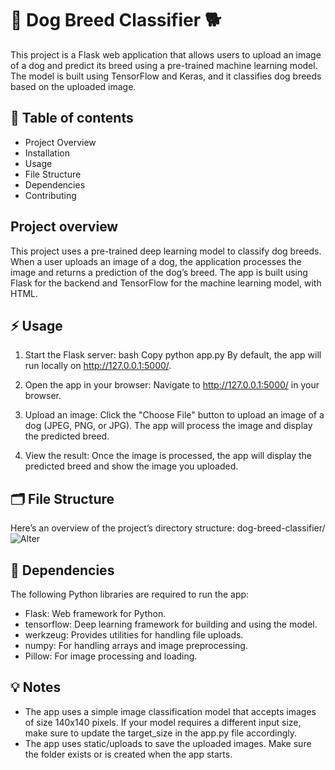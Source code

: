 
# 🐶 Dog Breed Classifier 🐕

This project is a Flask web application that allows users to upload an image of a dog and predict its breed using a pre-trained machine learning model. The model is built using TensorFlow and Keras, and it classifies dog breeds based on the uploaded image.


## 📑 Table of contents
- Project Overview
- Installation
- Usage
- File Structure
- Dependencies
- Contributing


## Project overview
This project uses a pre-trained deep learning model to classify dog breeds. When a user uploads an image of a dog, the application processes the image and returns a prediction of the dog’s breed. The app is built using Flask for the backend and TensorFlow for the machine learning model, with HTML.
## ⚡ Usage
1. Start the Flask server:
bash
Copy
python app.py
By default, the app will run locally on http://127.0.0.1:5000/.

2. Open the app in your browser:
Navigate to http://127.0.0.1:5000/ in your browser.

3. Upload an image:
Click the "Choose File" button to upload an image of a dog (JPEG, PNG, or JPG). The app will process the image and display the predicted breed.

4. View the result:
Once the image is processed, the app will display the predicted breed and show the image you uploaded.


## 🗂️ File Structure

Here’s an overview of the project’s directory structure:
dog-breed-classifier/
![Alter]()

## 🧩 Dependencies
The following Python libraries are required to run the app:

- Flask: Web framework for Python.
- tensorflow: Deep learning framework for building and using the model.
- werkzeug: Provides utilities for handling file uploads.
- numpy: For handling arrays and image preprocessing.
- Pillow: For image processing and loading.
## 💡 Notes
- The app uses a simple image classification model that accepts images of size 140x140 pixels. If your model requires a different input size, make sure to update the target_size in the app.py file accordingly.
- The app uses static/uploads to save the uploaded images. Make sure the folder exists or is created when the app starts.
